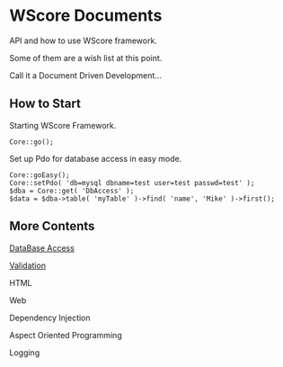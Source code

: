 WScore Documents
================

API and how to use WScore framework.

Some of them are a wish list at this point. 

Call it a Document Driven Development... 

How to Start
------------
Starting WScore Framework.

    Core::go();

Set up Pdo for database access in easy mode.

    Core::goEasy();
    Core::setPdo( 'db=mysql dbname=test user=test passwd=test' );
    $dba = Core::get( 'DbAccess' );
    $data = $dba->table( 'myTable' )->find( 'name', 'Mike' )->first();

More Contents
-------------

[DataBase Access](DbAccess)

[Validation](Validator)

HTML

Web

Dependency Injection

Aspect Oriented Programming

Logging

